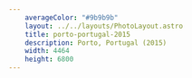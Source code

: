 ```yaml
---
    averageColor: "#9b9b9b"
    layout: ../../layouts/PhotoLayout.astro
    title: porto-portugal-2015
    description: Porto, Portugal (2015)
    width: 4464
    height: 6800
---
```

